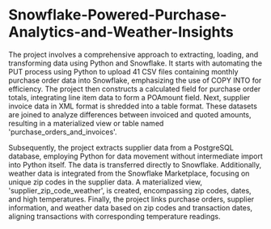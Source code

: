 # Snowflake-Powered-Purchase-Analytics-and-Weather-Insights
The project involves a comprehensive approach to extracting, loading, and transforming data using Python and Snowflake. It starts with automating the PUT process using Python to upload 41 CSV files containing monthly purchase order data into Snowflake, emphasizing the use of COPY INTO for efficiency. The project then constructs a calculated field for purchase order totals, integrating line item data to form a POAmount field. Next, supplier invoice data in XML format is shredded into a table format. These datasets are joined to analyze differences between invoiced and quoted amounts, resulting in a materialized view or table named 'purchase_orders_and_invoices'.

Subsequently, the project extracts supplier data from a PostgreSQL database, employing Python for data movement without intermediate import into Python itself. The data is transferred directly to Snowflake. Additionally, weather data is integrated from the Snowflake Marketplace, focusing on unique zip codes in the supplier data. A materialized view, 'supplier_zip_code_weather', is created, encompassing zip codes, dates, and high temperatures. Finally, the project links purchase orders, supplier information, and weather data based on zip codes and transaction dates, aligning transactions with corresponding temperature readings.
